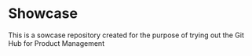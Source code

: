 # Showcase
This is a sowcase repository created for the purpose of trying out the Git Hub  for Product Management
